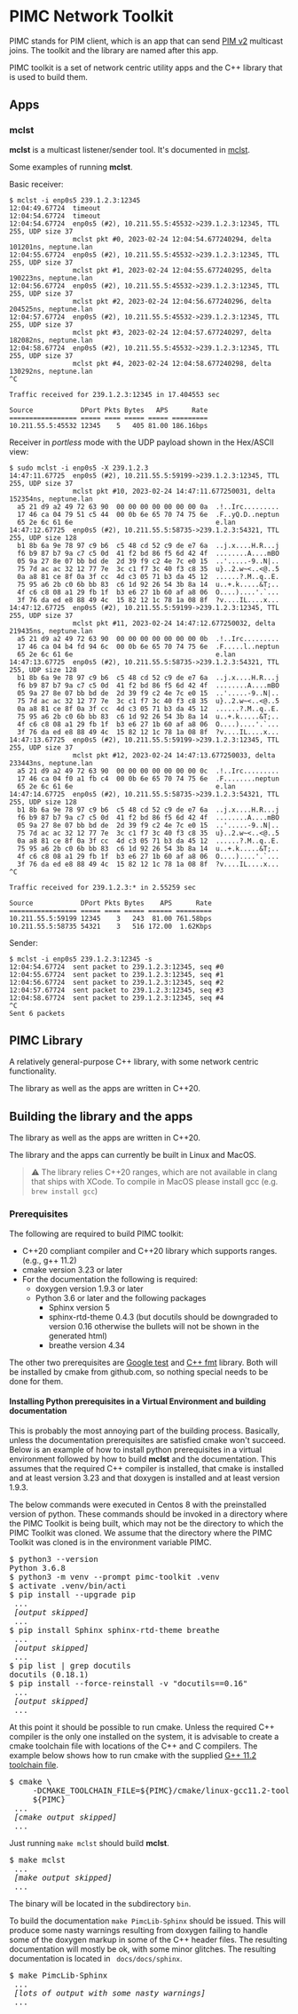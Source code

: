 # PIMC Network Toolkit

PIMC stands for PIM client, which is an app that can send
[PIM v2](https://www.rfc-editor.org/rfc/rfc7761.html) multicast joins.
The toolkit and the library are named after this app.

PIMC toolkit is a set of network centric utility apps and the C++ library that
is used to build them.

## Apps

### mclst

**mclst** is a multicast listener/sender tool. It's documented in
[mclst](docs/source/apps-sources/mclst.rst).

Some examples of running **mclst**.

Basic receiver:

```text
$ mclst -i enp0s5 239.1.2.3:12345
12:04:49.67724  timeout
12:04:54.67724  timeout
12:04:54.67724  enp0s5 (#2), 10.211.55.5:45532->239.1.2.3:12345, TTL 255, UDP size 37
                mclst pkt #0, 2023-02-24 12:04:54.677240294, delta 101201ns, neptune.lan
12:04:55.67724  enp0s5 (#2), 10.211.55.5:45532->239.1.2.3:12345, TTL 255, UDP size 37
                mclst pkt #1, 2023-02-24 12:04:55.677240295, delta 190223ns, neptune.lan
12:04:56.67724  enp0s5 (#2), 10.211.55.5:45532->239.1.2.3:12345, TTL 255, UDP size 37
                mclst pkt #2, 2023-02-24 12:04:56.677240296, delta 204525ns, neptune.lan
12:04:57.67724  enp0s5 (#2), 10.211.55.5:45532->239.1.2.3:12345, TTL 255, UDP size 37
                mclst pkt #3, 2023-02-24 12:04:57.677240297, delta 182082ns, neptune.lan
12:04:58.67724  enp0s5 (#2), 10.211.55.5:45532->239.1.2.3:12345, TTL 255, UDP size 37
                mclst pkt #4, 2023-02-24 12:04:58.677240298, delta 130292ns, neptune.lan
^C

Traffic received for 239.1.2.3:12345 in 17.404553 sec

Source            DPort Pkts Bytes   APS      Rate
================= ===== ==== ===== ===== =========
10.211.55.5:45532 12345    5   405 81.00 186.16bps
```

Receiver in *portless* mode with the UDP payload shown in the Hex/ASCII view:

```text
$ sudo mclst -i enp0s5 -X 239.1.2.3
14:47:11.67725  enp0s5 (#2), 10.211.55.5:59199->239.1.2.3:12345, TTL 255, UDP size 37
                mclst pkt #10, 2023-02-24 14:47:11.677250031, delta 152354ns, neptune.lan
  a5 21 d9 a2 49 72 63 90  00 00 00 00 00 00 00 0a  .!..Irc.........
  17 46 ca 04 79 51 c5 44  00 0b 6e 65 70 74 75 6e  .F..yQ.D..neptun
  65 2e 6c 61 6e                                    e.lan
14:47:12.67725  enp0s5 (#2), 10.211.55.5:58735->239.1.2.3:54321, TTL 255, UDP size 128
  b1 8b 6a 9e 78 97 c9 b6  c5 48 cd 52 c9 de e7 6a  ..j.x....H.R...j
  f6 b9 87 b7 9a c7 c5 0d  41 f2 bd 86 f5 6d 42 4f  ........A....mBO
  05 9a 27 8e 07 bb bd de  2d 39 f9 c2 4e 7c e0 15  ..'.....-9..N|..
  75 7d ac ac 32 12 77 7e  3c c1 f7 3c 40 f3 c8 35  u}..2.w~<..<@..5
  0a a8 81 ce 8f 0a 3f cc  4d c3 05 71 b3 da 45 12  ......?.M..q..E.
  75 95 a6 2b c0 6b bb 83  c6 1d 92 26 54 3b 8a 14  u..+.k.....&T;..
  4f c6 c8 08 a1 29 fb 1f  b3 e6 27 1b 60 af a8 06  O....)....'.`...
  3f 76 da ed e8 88 49 4c  15 82 12 1c 78 1a 08 8f  ?v....IL....x...
14:47:12.67725  enp0s5 (#2), 10.211.55.5:59199->239.1.2.3:12345, TTL 255, UDP size 37
                mclst pkt #11, 2023-02-24 14:47:12.677250032, delta 219435ns, neptune.lan
  a5 21 d9 a2 49 72 63 90  00 00 00 00 00 00 00 0b  .!..Irc.........
  17 46 ca 04 b4 fd 94 6c  00 0b 6e 65 70 74 75 6e  .F.....l..neptun
  65 2e 6c 61 6e                                    e.lan
14:47:13.67725  enp0s5 (#2), 10.211.55.5:58735->239.1.2.3:54321, TTL 255, UDP size 128
  b1 8b 6a 9e 78 97 c9 b6  c5 48 cd 52 c9 de e7 6a  ..j.x....H.R...j
  f6 b9 87 b7 9a c7 c5 0d  41 f2 bd 86 f5 6d 42 4f  ........A....mBO
  05 9a 27 8e 07 bb bd de  2d 39 f9 c2 4e 7c e0 15  ..'.....-9..N|..
  75 7d ac ac 32 12 77 7e  3c c1 f7 3c 40 f3 c8 35  u}..2.w~<..<@..5
  0a a8 81 ce 8f 0a 3f cc  4d c3 05 71 b3 da 45 12  ......?.M..q..E.
  75 95 a6 2b c0 6b bb 83  c6 1d 92 26 54 3b 8a 14  u..+.k.....&T;..
  4f c6 c8 08 a1 29 fb 1f  b3 e6 27 1b 60 af a8 06  O....)....'.`...
  3f 76 da ed e8 88 49 4c  15 82 12 1c 78 1a 08 8f  ?v....IL....x...
14:47:13.67725  enp0s5 (#2), 10.211.55.5:59199->239.1.2.3:12345, TTL 255, UDP size 37
                mclst pkt #12, 2023-02-24 14:47:13.677250033, delta 233443ns, neptune.lan
  a5 21 d9 a2 49 72 63 90  00 00 00 00 00 00 00 0c  .!..Irc.........
  17 46 ca 04 f0 a1 fb c4  00 0b 6e 65 70 74 75 6e  .F........neptun
  65 2e 6c 61 6e                                    e.lan
14:47:14.67725  enp0s5 (#2), 10.211.55.5:58735->239.1.2.3:54321, TTL 255, UDP size 128
  b1 8b 6a 9e 78 97 c9 b6  c5 48 cd 52 c9 de e7 6a  ..j.x....H.R...j
  f6 b9 87 b7 9a c7 c5 0d  41 f2 bd 86 f5 6d 42 4f  ........A....mBO
  05 9a 27 8e 07 bb bd de  2d 39 f9 c2 4e 7c e0 15  ..'.....-9..N|..
  75 7d ac ac 32 12 77 7e  3c c1 f7 3c 40 f3 c8 35  u}..2.w~<..<@..5
  0a a8 81 ce 8f 0a 3f cc  4d c3 05 71 b3 da 45 12  ......?.M..q..E.
  75 95 a6 2b c0 6b bb 83  c6 1d 92 26 54 3b 8a 14  u..+.k.....&T;..
  4f c6 c8 08 a1 29 fb 1f  b3 e6 27 1b 60 af a8 06  O....)....'.`...
  3f 76 da ed e8 88 49 4c  15 82 12 1c 78 1a 08 8f  ?v....IL....x...
^C

Traffic received for 239.1.2.3:* in 2.55259 sec

Source            DPort Pkts Bytes    APS      Rate
================= ===== ==== ===== ====== =========
10.211.55.5:59199 12345    3   243  81.00 761.58bps
10.211.55.5:58735 54321    3   516 172.00  1.62Kbps
```

Sender:

```text
$ mclst -i enp0s5 239.1.2.3:12345 -s
12:04:54.67724  sent packet to 239.1.2.3:12345, seq #0
12:04:55.67724  sent packet to 239.1.2.3:12345, seq #1
12:04:56.67724  sent packet to 239.1.2.3:12345, seq #2
12:04:57.67724  sent packet to 239.1.2.3:12345, seq #3
12:04:58.67724  sent packet to 239.1.2.3:12345, seq #4
^C
Sent 6 packets
```

## PIMC Library

A relatively general-purpose C++ library, with some network centric functionality.

The library as well as the apps are written in C++20. 

## Building the library and the apps

The library as well as the apps are written in C++20.

The library and the apps can currently be built in Linux and MacOS.

> :warning: The library relies C++20 ranges, which are not available in clang that
> ships with XCode. To compile in MacOS please install gcc (e.g. `brew install gcc`)

### Prerequisites

The following are required to build PIMC toolkit:

 * C++20 compliant compiler and C++20 library which supports ranges. (e.g., g++ 11.2)
 * cmake version 3.23 or later
 * For the documentation the following is required:
   * doxygen version 1.9.3 or later
   * Python 3.6 or later and the following packages
     * Sphinx version 5
     * sphinx-rtd-theme 0.4.3 (but docutils should be downgraded to version 0.16
       otherwise the bullets will not be shown in the generated html)
     * breathe version 4.34

The other two prerequisites are [Google test]( https://github.com/google/googletest)
and [C++ fmt]( https://github.com/fmtlib/fmt) library. Both will be installed by cmake
from github.com, so nothing special needs to be done for them.

#### Installing Python prerequisites in a Virtual Environment and building documentation

This is probably the most annoying part of the building process. Basically, unless the
documentation prerequisites are satisfied cmake won't succeed. Below is an example of
how to install python prerequisites in a virtual environment followed by how to build
**mclst** and the documentation. This assumes that the required C++ compiler is installed,
that cmake is installed and at least version 3.23 and that doxygen is installed and at
least version 1.9.3. 

The below commands were executed in Centos 8 with the preinstalled version of python.
These commands should be invoked in a directory where the PIMC Toolkit is being built,
which may not be the directory to which the PIMC Toolkit was cloned. We assume that
the directory where the PIMC Toolkit was cloned is in the environment variable PIMC.

<pre>
$ python3 --version
Python 3.6.8
$ python3 -m venv --prompt pimc-toolkit .venv
$ activate .venv/bin/acti
$ pip install --upgrade pip
 ...
 <em>[output skipped]</em>
 ...
$ pip install Sphinx sphinx-rtd-theme breathe
 ...
 <em>[output skipped]</em>
 ...
$ pip list | grep docutils
docutils (0.18.1)
$ pip install --force-reinstall -v "docutils==0.16"
 ...
 <em>[output skipped]</em>
 ...
</pre>

At this point it should be possible to run cmake. Unless the required C++ compiler is the
only one installed on the system, it is advisable to create a cmake toolchain file with
locations of the C++ and C compilers. The example below shows how to run cmake with the
supplied [G++ 11.2 toolchain file]( cmake/linux-gcc11.2-toolchain.cmake).

<pre>
$ cmake \
     -DCMAKE_TOOLCHAIN_FILE=${PIMC}/cmake/linux-gcc11.2-toolchain.cmake \
     ${PIMC}
 ...
 <em>[cmake output skipped]</em>
 ...
</pre>

Just running `make mclst` should build **mclst**.

<pre>
$ make mclst
 ...
 <em>[make output skipped]</em>
 ...
</pre>

The binary will be located in the subdirectory `bin`.

To build the documentation `make PimcLib-Sphinx` should be issued. This will produce
some nasty warnings resulting from doxygen failing to handle some of the doxygen markup
in some of the C++ header files. The resulting documentation will mostly be ok, with
some minor glitches. The resulting documentation is located in ` docs/docs/sphinx`.

<pre>
$ make PimcLib-Sphinx
 ...
 <em>[lots of output with some nasty warnings]</em>
 ...
</pre>
